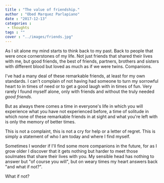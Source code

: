 ```yaml
---
title : "The value of friendship."
author : "Obed Marquez Parlapiano"
date : "2017-12-13"
categories : 
 - thoughts
tags : ""
cover : "../images/friends.jpg"
---
```


As I sit alone my mind starts to think back to my past. Back to people that were once cornerstones of my life. Not just friends that shared their lives with me, but good friends, the best of friends, partners, brothers and sisters with different blood but loved as much as if we were twins. Companions.

I've had a many deal of these remarkable friends, at least for my own standards. I can't complain of not having had someone to turn my sorrowful heart to in times of need or to get a good laugh with in times of fun. Very rarely I found myself alone, only with friends and without the truly needed _good friends_.

But as always there comes a time in everyone's life in which you will experience what you have not experienced before, a time of solitude in which none of these remarkable friends in at sight and what you're left with is only the memory of better times.

This is not a complaint, this is not a cry for help or a letter of regret. This is simply a statement of who I am today and where I find myself.

Sometimes I wonder if I'll find some more companions in the future, for as I grow older I discover that it gets nothing but harder to meet those soulmates that share their lives with you. My sensible head has nothing to answer but "of course you will", but on weary times my heart answers back "and what if not?".

What if not?
